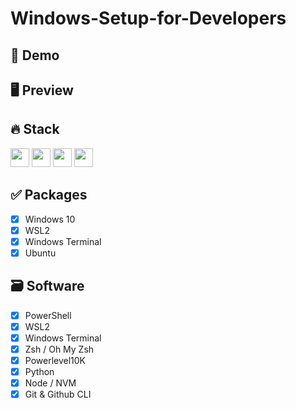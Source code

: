 # Windows-Setup-for-Developers

## 🔗 Demo

## 🖥 Preview

## 🔥 Stack

<img height="30" src="https://img.shields.io/badge/Windows-black?style=for-the-badge&logo=Windows&logoColor=0078D6"/> <img height="30" src="https://img.shields.io/badge/Terminal-black?style=for-the-badge&logo=Windows-Terminal&logoColor=white"/>
<img height="30" src="https://img.shields.io/badge/PowerShell-black?style=for-the-badge&logo=PowerShell&logoColor=00C7B7"/>
<img height="30" src="https://img.shields.io/badge/Ubuntu-black?style=for-the-badge&logo=Ubuntu&logoColor=E95420"/>


## ✅ Packages

- [x] Windows 10
- [x] WSL2
- [x] Windows Terminal
- [x] Ubuntu

## 🗃 Software

- [x] PowerShell
- [x] WSL2
- [x] Windows Terminal
- [x] Zsh / Oh My Zsh
- [x] Powerlevel10K
- [x] Python
- [x] Node / NVM
- [x] Git & Github CLI
